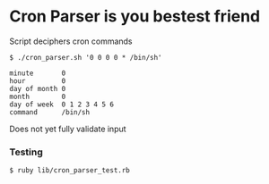 # Cron Parser is you bestest friend

Script deciphers cron commands
```
$ ./cron_parser.sh '0 0 0 0 * /bin/sh'

minute       0
hour         0
day of month 0
month        0
day of week  0 1 2 3 4 5 6
command      /bin/sh
```

Does not yet fully validate input

### Testing
```
$ ruby lib/cron_parser_test.rb
```

